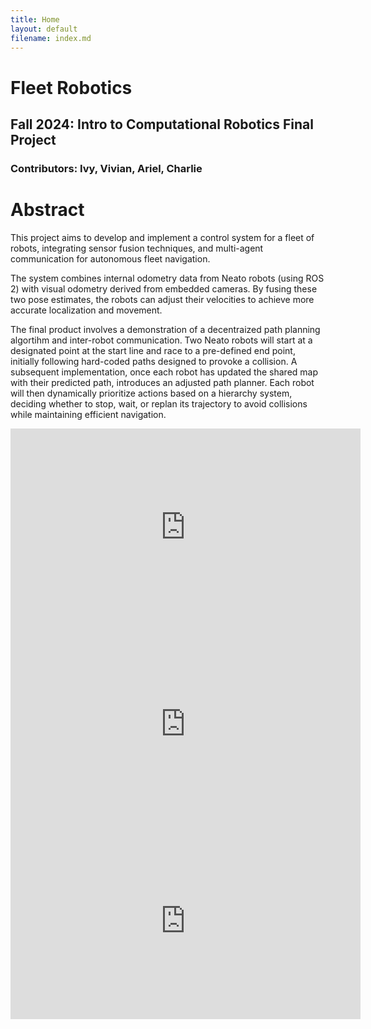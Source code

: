```yaml
---
title: Home
layout: default
filename: index.md
--- 
```

# Fleet Robotics
## Fall 2024: Intro to Computational Robotics Final Project
### Contributors: Ivy, Vivian, Ariel, Charlie

# Abstract
This project aims to develop and implement a control system for a fleet of robots, integrating sensor fusion techniques, and multi-agent communication for autonomous fleet navigation. 

The system combines internal odometry data from Neato robots (using ROS 2) with visual odometry derived from embedded cameras. By fusing these two pose estimates, the robots can adjust their velocities to achieve more accurate localization and movement.

The final product involves a demonstration of a decentraized path planning algortihm and inter-robot communication. Two Neato robots will start at a designated point at the start line and race to a pre-defined end point, initially following hard-coded paths designed to provoke a collision. A subsequent implementation, once each robot has updated the shared map with their predicted path, introduces an adjusted path planner. Each robot will then dynamically prioritize actions based on a hierarchy system, deciding whether to stop, wait, or replan its trajectory to avoid collisions while maintaining efficient navigation.

<iframe width="560" height="315" src="https://www.youtube.com/embed/cGe1KRgT8iM?si=bJx4UclFSttoG1Ti" title="Fleet Working Demo" frameborder="0" allow="accelerometer; autoplay; clipboard-write; encrypted-media; gyroscope; picture-in-picture; web-share" referrerpolicy="strict-origin-when-cross-origin" allowfullscreen></iframe>

<iframe width="560" height="315" src="https://www.youtube.com/embed/b3jujHLeyG4?si=SKKd6wZU1L0yHhNd" title="Fleet Fail #1" frameborder="0" allow="accelerometer; autoplay; clipboard-write; encrypted-media; gyroscope; picture-in-picture; web-share" referrerpolicy="strict-origin-when-cross-origin" allowfullscreen></iframe>


<iframe width="560" height="315" src="https://www.youtube.com/embed/l7JHn1P49_8?si=QmKHv_wa8TMfYRXa" title="Single Neato Path Planning" frameborder="0" allow="accelerometer; autoplay; clipboard-write; encrypted-media; gyroscope; picture-in-picture; web-share" referrerpolicy="strict-origin-when-cross-origin" allowfullscreen></iframe>
